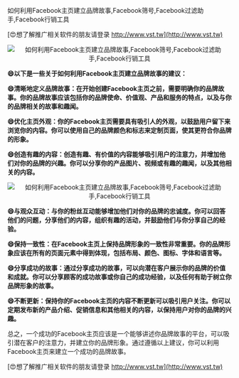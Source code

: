 如何利用Facebook主页建立品牌故事,Facebook筛号,Facebook过滤助手,Facebook行销工具

[😍想了解推广相关软件的朋友请登录 http://www.vst.tw](http://www.vst.tw)

 <center><img src="https://vst.tw/MP4/tuiguang/png/8.png" alt="如何利用Facebook主页建立品牌故事,Facebook筛号,Facebook过滤助手,Facebook行销工具"></center>

**😄以下是一些关于如何利用Facebook主页建立品牌故事的建议：**

**😄清晰地定义品牌故事：在开始创建Facebook主页之前，需要明确你的品牌故事。你的品牌故事应该包括你的品牌使命、价值观、产品和服务的特点，以及与你的品牌相关的故事和趣闻。**

**😄优化主页外观：你的Facebook主页需要具有吸引人的外观，以鼓励用户留下来浏览你的内容。你可以使用自己的品牌颜色和标志来定制页面，使其更符合你品牌的形象。**

**😄创造有趣的内容：创造有趣、有价值的内容能够吸引用户的注意力，并增加他们对你的品牌的兴趣。你可以分享你的产品图片、视频或有趣的趣闻，以及其他相关的内容。**

 <center><img src="https://vst.tw/MP4/tuiguang/png/5.png" alt="如何利用Facebook主页建立品牌故事,Facebook筛号,Facebook过滤助手,Facebook行销工具"></center>

**😄与观众互动：与你的粉丝互动能够增加他们对你的品牌的忠诚度。你可以回答他们的问题，分享他们的内容，组织有趣的活动，并鼓励他们与你分享自己的经验。**

**😄保持一致性：在Facebook主页上保持品牌形象的一致性非常重要。你的品牌形象应该在所有的页面元素中得到体现，包括布局、颜色、图标、字体和语言等。**

**😄分享成功的故事：通过分享成功的故事，可以向潜在客户展示你的品牌的价值和成就。你可以分享顾客的成功故事或你自己的成功经验，以及任何有助于树立你品牌形象的故事。**

**😄不断更新：保持你的Facebook主页的内容不断更新可以吸引用户关注。你可以定期发布新的产品介绍、促销信息和其他相关的内容，以保持用户对你的品牌的兴趣。**

总之，一个成功的Facebook主页应该是一个能够讲述你品牌故事的平台，可以吸引潜在客户的注意力，并建立你的品牌形象。通过遵循以上建议，你可以利用Facebook主页来建立一个成功的品牌故事。

[😍想了解推广相关软件的朋友请登录 http://www.vst.tw](http://www.vst.tw)



